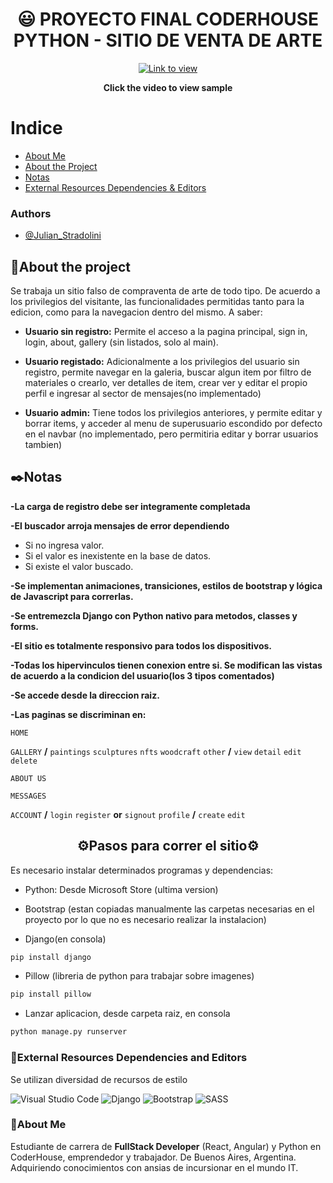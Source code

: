 <div align="center">

# :smiley: PROYECTO FINAL CODERHOUSE PYTHON - SITIO DE VENTA DE ARTE

</div>

<div align="center">

[![Link to view](https://i.imgur.com/CgvHSXd.png)](https://www.youtube.com/watch?v=XCAIAYz2xDM)

**Click the video to view sample**

</div>

# Indice

- [About Me](#speech_balloonabout-me)
- [About the Project](#rocketabout-the-project)
- [Notas](#black_nibnotas)
- [External Resources Dependencies & Editors](#linkexternal-resources-dependencies-and-editors)

### Authors

- [@Julian_Stradolini](https://github.com/Julesarg)

## :rocket:About the project

Se trabaja un sitio falso de compraventa de arte de todo tipo. De acuerdo a los privilegios del visitante, las funcionalidades permitidas tanto para la edicion, como para la navegacion dentro del mismo. A saber:

- **Usuario sin registro:** Permite el acceso a la pagina principal, sign in, login, about, gallery (sin listados, solo al main).
- **Usuario registado:** Adicionalmente a los privilegios del usuario sin registro, permite navegar en la galeria, buscar algun item por filtro de materiales o crearlo, ver detalles de item, crear ver y editar el propio perfil e ingresar al sector de mensajes(no implementado)
- **Usuario admin:** Tiene todos los privilegios anteriores, y permite editar y borrar items, y acceder al menu de superusuario escondido por defecto en el navbar (no implementado, pero permitiria editar y borrar usuarios tambien)

  <div align="center">

## :black_nib:Notas

</div>

**-La carga de registro debe ser integramente completada**

**-El buscador arroja mensajes de error dependiendo**

- Si no ingresa valor.
- Si el valor es inexistente en la base de datos.
- Si existe el valor buscado.

**-Se implementan animaciones, transiciones, estilos de bootstrap y lógica de Javascript para correrlas.**

**-Se entremezcla Django con Python nativo para metodos, classes y forms.**

**-El sitio es totalmente responsivo para todos los dispositivos.**

**-Todas los hipervinculos tienen conexion entre si. Se modifican las vistas de acuerdo a la condicion del usuario(los 3 tipos comentados)**

**-Se accede desde la direccion raiz.**

**-Las paginas se discriminan en:**

`HOME`

`GALLERY` **/** `paintings` `sculptures` `nfts` `woodcraft` `other` **/** `view` `detail` `edit` `delete`

`ABOUT US`

`MESSAGES`

`ACCOUNT` **/** `login` `register` **or** `signout` `profile` **/** `create` `edit`

<div align="center">

## :gear:Pasos para correr el sitio:gear:

</div>

Es necesario instalar determinados programas y dependencias:

- Python: Desde Microsoft Store (ultima version)

- Bootstrap (estan copiadas manualmente las carpetas necesarias en el proyecto por lo que no es necesario realizar la instalacion)

- Django(en consola)

```bash
pip install django
```

- Pillow (libreria de python para trabajar sobre imagenes)

```bash
pip install pillow
```

- Lanzar aplicacion, desde carpeta raiz, en consola

```bash
python manage.py runserver
```

### :link:External Resources Dependencies and Editors

Se utilizan diversidad de recursos de estilo

![Visual Studio Code](https://img.shields.io/badge/Visual%20Studio%20Code-0078d7.svg?style=for-the-badge&logo=visual-studio-code&logoColor=white)
![Django](https://img.shields.io/badge/django-%23092E20.svg?style=for-the-badge&logo=django&logoColor=white)
![Bootstrap](https://img.shields.io/badge/bootstrap-%238511FA.svg?style=for-the-badge&logo=bootstrap&logoColor=white)
![SASS](https://img.shields.io/badge/SASS-hotpink.svg?style=for-the-badge&logo=SASS&logoColor=white)

### :speech_balloon:About Me

Estudiante de carrera de **FullStack Developer** (React, Angular) y Python en CoderHouse, emprendedor y trabajador. De Buenos Aires, Argentina. Adquiriendo conocimientos con ansias de incursionar en el mundo IT.
